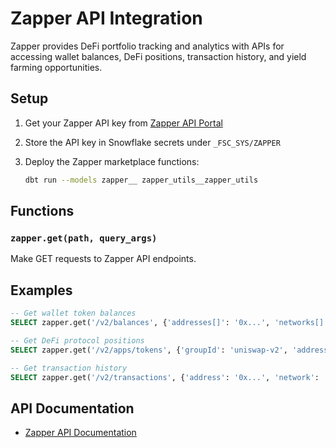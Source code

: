 # Zapper API Integration

Zapper provides DeFi portfolio tracking and analytics with APIs for accessing wallet balances, DeFi positions, transaction history, and yield farming opportunities.

## Setup

1. Get your Zapper API key from [Zapper API Portal](https://api.zapper.fi/)

2. Store the API key in Snowflake secrets under `_FSC_SYS/ZAPPER`

3. Deploy the Zapper marketplace functions:
   ```bash
   dbt run --models zapper__ zapper_utils__zapper_utils
   ```

## Functions

### `zapper.get(path, query_args)`
Make GET requests to Zapper API endpoints.

## Examples

```sql
-- Get wallet token balances
SELECT zapper.get('/v2/balances', {'addresses[]': '0x...', 'networks[]': 'ethereum'});

-- Get DeFi protocol positions
SELECT zapper.get('/v2/apps/tokens', {'groupId': 'uniswap-v2', 'addresses[]': '0x...'});

-- Get transaction history
SELECT zapper.get('/v2/transactions', {'address': '0x...', 'network': 'ethereum'});
```

## API Documentation

- [Zapper API Documentation](https://docs.zapper.fi/)